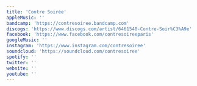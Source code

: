 ```yaml
---
title: 'Contre Soirée'
appleMusic: ''
bandcamp: 'https://contresoiree.bandcamp.com'
discogs: 'https://www.discogs.com/artist/6461540-Contre-Soir%C3%A9e'
facebook: 'https://www.facebook.com/contresoireeparis'
googleMusic: ''
instagram: 'https://www.instagram.com/contresoiree'
soundcloud: 'https://soundcloud.com/contresoiree'
spotify: ''
twitter: ''
website: ''
youtube: ''
---
```

